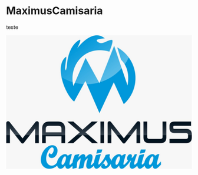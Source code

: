 # MaximusCamisaria 

teste

<img class="logo" src="./loja/static/images/logoBranca.jpeg" alt="Logo">